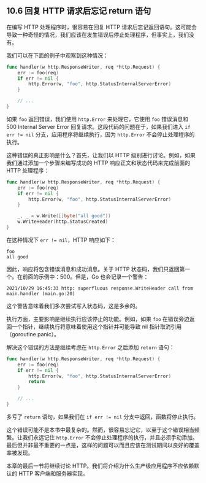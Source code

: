 ## 10.6 回复 HTTP 请求后忘记 return 语句

在编写 HTTP 处理程序时，很容易在回复 HTTP 请求后忘记返回语句。这可能会导致一种奇怪的情况，我们应该在发生错误后停止处理程序，但事实上，我们没有。

我们可以在下面的例子中观察到这种情况：

```go
func handler(w http.ResponseWriter, req *http.Request) {
    err := foo(req)
    if err != nil {
        http.Error(w, "foo", http.StatusInternalServerError)
    }

    // ...
}
```
如果 `foo` 返回错误，我们使用 `http.Error` 来处理它，它使用 `foo` 错误消息和 500 Internal Server Error 回复请求。这段代码的问题在于，如果我们进入 `if err != nil` 分支，应用程序将继续执行，因为 `http.Error` 不会停止处理程序的执行。

这种错误的真正影响是什么？首先，让我们以 HTTP 级别进行讨论。例如，如果我们通过添加一个步骤来编写成功的 HTTP 响应正文和状态代码来完成前面的 HTTP 处理程序：

```go
func handler(w http.ResponseWriter, req *http.Request) {
    err := foo(req)
    if err != nil {
        http.Error(w, "foo", http.StatusInternalServerError)
    }

    _, _ = w.Write([]byte("all good"))
    w.WriteHeader(http.StatusCreated)
}
```

在这种情况下 `err != nil`，HTTP 响应如下：

```shell
foo
all good
```

因此，响应将包含错误消息和成功消息。关于 HTTP 状态码，我们只返回第一个。在前面的示例中：500。但是，Go 也会记录一个警告：

```shell
2021/10/29 16:45:33 http: superfluous response.WriteHeader call from main.handler (main.go:20)
```

这个警告意味着我们多次尝试写入状态码，这是多余的。

执行方面，主要影响是继续执行应该停止的功能。例如，如果 `foo` 在错误旁边返回一个指针，继续执行将意味着使用这个指针并可能导致 nil 指针取消引用（goroutine panic）。

解决这个错误的方法是继续考虑在 `http.Error` 之后添加 `return` 语句：

```go
func handler(w http.ResponseWriter, req *http.Request) {
    err := foo(req)
    if err != nil {
        http.Error(w, "foo", http.StatusInternalServerError)
        return
    }

    // ...
}
```

多亏了 `return` 语句，如果我们在 `if err != nil` 分支中返回，函数将停止执行。

这个错误可能不是本书中最复杂的。然而，很容易忘记它，以至于这个错误相当频繁。让我们永远记住 `http.Error` 不会停止处理程序的执行，并且必须手动添加。最后但并非最不重要的一点是，这样的问题可以而且应该在测试期间以良好的覆盖率被发现。

本章的最后一节将继续讨论 HTTP。我们将介绍为什么生产级应用程序不应依赖默认的 HTTP 客户端和服务器实现。